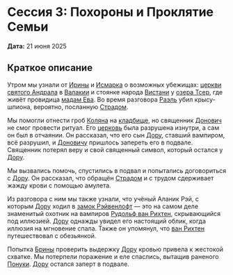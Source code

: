 # Сессия 3: Похороны и Проклятие Семьи

**Дата:** 21 июня 2025

## Краткое описание

Утром мы узнали от [Ирины](../characters/npc/ireena-kolyana.md) и [Исмарка](../characters/npc/ismark-kolyanovich.md) о возможных убежищах: [церкви святого Андрала](../locations/st-andrals-church.md) в [Валакии](../locations/vallaki.md) и стоянке народа [Вистани](../factions/vistani.md) у [озера Тсер](../locations/lake-tser.md), где живёт провидица [мадам Ева](../characters/npc/madam-eva.md). Во время разговора [Раэль](../characters/pc/raelle.md) убил крысу-шпиона, вероятно, посланную [Страдом](../characters/npc/strahd-von-zarovich.md).

Мы помогли отнести гроб [Коляна](../characters/npc/kolyan.md) на [кладбище](../locations/barovia-cemetery.md), но священник [Донович](../characters/npc/donavich.md) не смог провести ритуал. Его [церковь](../locations/donavichs-church.md) была разрушена изнутри, а сам он был в отчаянии. Он рассказал, что его сын [Дору](../characters/npc/doru.md), ставший вампиром, всё разрушил, и [Доновичу](../characters/npc/donavich.md) пришлось запереть его в подвале. Священник потерял веру и свой священный символ, который остался у [Дору](../characters/npc/doru.md).

Мы вызвались помочь, спустились в подвал и попытались договориться с [Дору](../characters/npc/doru.md). Он рассказал, что обращён [Страдом](../characters/npc/strahd-von-zarovich.md) и с трудом сдерживает жажду крови с помощью амулета.

Из разговора с ним мы также узнали, что учёный Аланик Рэй, с которым [Дору](../characters/npc/doru.md) ходил в [замок Рэйвенлофт](../locations/ravenloft.md) — это на самом деле знаменитый охотник на вампиров [Рудольф ван Рихтен](../characters/npc/rudolph-van-richten.md), скрывающийся под иллюзией. [Дору](../characters/npc/doru.md) однажды увидел его настоящий облик, когда иллюзия на мгновение спала. Также он упомянул, что [ван Рихтен](../characters/npc/rudolph-van-richten.md) путешествовал с обезьянкой.

Попытка [Брины](../characters/pc/brina.md) проверить выдержку [Дору](../characters/npc/doru.md) кровью привела к жестокой схватке. Мы потерпели поражение и еле спаслись, вытащив раненого [Понуки](../characters/pc/ponuki.md). [Дору](../characters/npc/doru.md) остался заперт в подвале.
